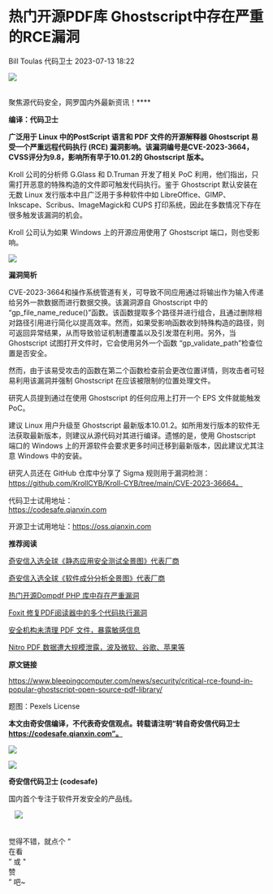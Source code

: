 #  热门开源PDF库 Ghostscript中存在严重的RCE漏洞   
Bill Toulas  代码卫士   2023-07-13 18:22  
  
![](https://mmbiz.qpic.cn/mmbiz_gif/Az5ZsrEic9ot90z9etZLlU7OTaPOdibteeibJMMmbwc29aJlDOmUicibIRoLdcuEQjtHQ2qjVtZBt0M5eVbYoQzlHiaw/640?wx_fmt=gif "")  
  
   
聚焦源代码安全，网罗国内外最新资讯！****  
  
**编译：代码卫士**  
  
**广泛用于 Linux 中的PostScript 语言和 PDF 文件的开源解释器 Ghostscript 易受一个严重远程代码执行 (RCE) 漏洞影响。该漏洞编号是CVE-2023-3664，CVSS评分为9.8，影响所有早于10.01.2的 Ghostscript 版本。**  
  
  
Kroll 公司的分析师 G.Glass 和 D.Truman 开发了相关 PoC 利用，他们指出，只需打开恶意的特殊构造的文件即可触发代码执行。鉴于 Ghostscript 默认安装在无数 Linux 发行版本中且广泛用于多种软件中如 LibreOffice、GIMP、Inkscape、Scribus、ImageMagick和 CUPS 打印系统，因此在多数情况下存在很多触发该漏洞的机会。  
  
Kroll 公司认为如果 Windows 上的开源应用使用了 Ghostscript 端口，则也受影响。  
  
  
![](https://mmbiz.qpic.cn/mmbiz_png/oBANLWYScMRIx5ocqdpLnMUokS9Iy8IJreRrxRpIhEOWEFoNG71N7z86AUXdgGhFnX9zqv8EUAU5vlvY6rwPkA/640?wx_fmt=png "")  
  
**漏洞简析**  
  
  
CVE-2023-3664和操作系统管道有关，可导致不同应用通过将输出作为输入传递给另外一款数据而进行数据交换。该漏洞源自 Ghostscript 中的 “gp_file_name_reduce()”函数。该函数提取多个路径并进行组合，且通过删除相对路径引用进行简化以提高效率。然而，如果受影响函数收到特殊构造的路径，则可返回异常结果，从而导致验证机制遭覆盖以及引发潜在利用。另外，当 Ghostscript 试图打开文件时，它会使用另外一个函数 “gp_validate_path”检查位置是否安全。  
  
然而，由于该易受攻击的函数在第二个函数检查前会更改位置详情，则攻击者可轻易利用该漏洞并强制 Ghostscript 在应该被限制的位置处理文件。  
  
研究人员提到通过在使用 Ghostscript 的任何应用上打开一个 EPS 文件就能触发 PoC。  
  
建议 Linux 用户升级至 Ghostscript 最新版本10.01.2。如所用发行版本的软件无法获取最新版本，则建议从源代码对其进行编译。遗憾的是，使用 Ghostscript 端口的 Windows 上的开源软件会要求更多时间迁移到最新版本，因此建议尤其注意 Windows 中的安装。  
  
研究人员还在 GitHub 仓库中分享了 Sigma 规则用于漏洞检测：https://github.com/KrollCYB/Kroll-CYB/tree/main/CVE-2023-36664。  
  
  
  
  
代码卫士试用地址：  
https://codesafe.qianxin.com  
  
开源卫士试用地址：https://oss.qianxin.com  
  
  
  
  
  
  
  
  
  
  
  
  
**推荐阅读**  
  
[奇安信入选全球《静态应用安全测试全景图》代表厂商](http://mp.weixin.qq.com/s?__biz=MzI2NTg4OTc5Nw==&mid=2247516678&idx=1&sn=5b9e480c386161b1e105f9818b2a5a3d&chksm=ea94b36cdde33a7a05cafa9918733669252a02611c222b02bc6e66cbb508ee3fbf748453ee7a&scene=21#wechat_redirect)  
  
  
[奇安信入选全球《软件成分分析全景图》代表厂商](http://mp.weixin.qq.com/s?__biz=MzI2NTg4OTc5Nw==&mid=2247515374&idx=1&sn=8b491039bc40f1e5d4e1b29d8c95f9e7&chksm=ea948d84dde30492f8a6c9953f69dbed1f483b6bc9b4480cab641fbc69459d46bab41cdc4859&scene=21#wechat_redirect)  
  
  
[热门开源Dompdf PHP 库中存在严重漏洞](http://mp.weixin.qq.com/s?__biz=MzI2NTg4OTc5Nw==&mid=2247515460&idx=2&sn=6ff90ed5a1a5cfe857a4aa75a16def08&chksm=ea948c2edde305386563b822262353daa67aecbbe719fdcbf7b97f402220ee247091ea7aeac0&scene=21#wechat_redirect)  
  
  
[Foxit 修复PDF阅读器中的多个代码执行漏洞](http://mp.weixin.qq.com/s?__biz=MzI2NTg4OTc5Nw==&mid=2247514639&idx=2&sn=1210ae31e627c0bc1cd7e277d8bf708b&chksm=ea948b65dde30273ce56eac981bddd7373782fe525d9d5d09c5e67e0eecdb9233b8c72344b20&scene=21#wechat_redirect)  
  
  
[安全机构未清理 PDF 文件，暴露敏感信息](http://mp.weixin.qq.com/s?__biz=MzI2NTg4OTc5Nw==&mid=2247502446&idx=3&sn=97ea655f92d879cf531d282679c5d206&chksm=ea94fb04dde372128c987ab2e7f305685dd817329fb0e76a5c0cf424da4f00b55689bd8dba34&scene=21#wechat_redirect)  
  
  
[Nitro PDF 数据遭大规模泄露，波及微软、谷歌、苹果等](http://mp.weixin.qq.com/s?__biz=MzI2NTg4OTc5Nw==&mid=2247496115&idx=2&sn=848d81302fe7613a3efa4c744c110676&chksm=ea94c0d9dde349cf8359c0107b8a772b037161b181af32d8139b5d63a24ee9c8e9ad430cf35f&scene=21#wechat_redirect)  
  
  
  
  
**原文链接**  
  
https://www.bleepingcomputer.com/news/security/critical-rce-found-in-popular-ghostscript-open-source-pdf-library/  
  
  
题图：Pexels License  
  
  
**本文由奇安信编译，不代表奇安信观点。转载请注明“转自奇安信代码卫士 https://codesafe.qianxin.com”。**  
  
  
  
  
![](https://mmbiz.qpic.cn/mmbiz_jpg/oBANLWYScMSf7nNLWrJL6dkJp7RB8Kl4zxU9ibnQjuvo4VoZ5ic9Q91K3WshWzqEybcroVEOQpgYfx1uYgwJhlFQ/640?wx_fmt=jpeg "")  
  
![](https://mmbiz.qpic.cn/mmbiz_jpg/oBANLWYScMSN5sfviaCuvYQccJZlrr64sRlvcbdWjDic9mPQ8mBBFDCKP6VibiaNE1kDVuoIOiaIVRoTjSsSftGC8gw/640?wx_fmt=jpeg "")  
  
**奇安信代码卫士 (codesafe)**  
  
国内首个专注于软件开发安全的产品线。  
  
   ![](https://mmbiz.qpic.cn/mmbiz_gif/oBANLWYScMQ5iciaeKS21icDIWSVd0M9zEhicFK0rbCJOrgpc09iaH6nvqvsIdckDfxH2K4tu9CvPJgSf7XhGHJwVyQ/640?wx_fmt=gif "")  
  
   
觉得不错，就点个 “  
在看  
” 或 "  
赞  
” 吧~  
  
